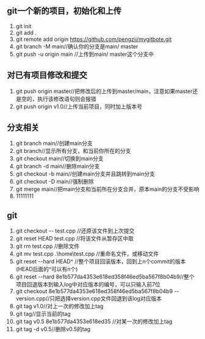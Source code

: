 ## git一个新的项目，初始化和上传 ##
1. git init
2. git add .
3. git remote add origin https://github.com/pengzij/mygitbote.git
4. git branch -M main//确认你的分支是main/ master
5. git push -u origin main  //上传到main/ master这个分支中

## 对已有项目修改和提交 ##
1. git push origin master//把修改后的上传到master/main，注意如果master还是空的，执行该修改语句则会报错
2. git push origin v1.0//上传当前项目，同时加上版本号

## 分支相关 ##
1. git branch main//创建main分支
2. git branch//显示所有分支，和当前你所在的分支
3. git checkout main//切换到main分支
4. git branch -d main//删除main分支
5. git checkout -b main//创建main分支并且跳转到main分支
6. git checkout -D main//强制删除
7. git merge main//把main分支和当前所在分支合并，原本main的分支不受影响
8. 11111111

## git ##
1. git checkout -- test.cpp //还原该文件到上次提交
2. git reset HEAD test.cpp //将该文件从暂存区中取
3. git rm test.cpp //删除文件
4. git mv test.cpp .\home\test.cpp //重命名文件，或移动文件
5. git reset --hard HEAD^ //整个项目回滚版本，回到上n个commit的版本(HEAD后面的^可以有n个)
6. git reset --hard 8e1b577da4353e618ed358f46ed5ba567f8b04b9//整个项目回退版本到输入log中对应版本的编号，可以只输入前7位
7. git checkout 8e1b577da4353e618ed358f46ed5ba567f8b04b9 -- version.cpp//只把选择version.cpp文件回退到该log对应版本
8. git tag v1.0//对上一次的修改加上tag
9. git tag//显示当前的tag
10. git tag v0.5 8e1b577da4353e618ed35 //对某一次的修改加上tag
11. git tag -d v0.5//删除v0.5的tag